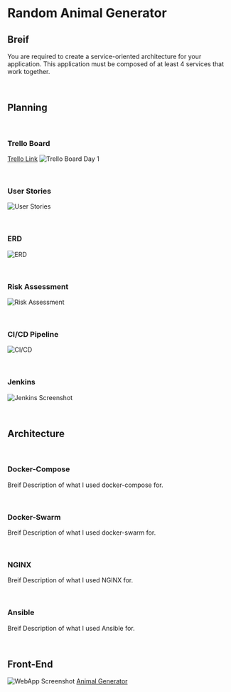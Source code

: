 # Random Animal Generator

## Breif

You are required to create a service-oriented architecture for your application. This application must be composed of at least 4 services that work together.

<br>

## Planning

<br>

### Trello Board

[Trello Link](https://trello.com/b/WSZJLkvZ/animal-generator)
![Trello Board Day 1](/misc/image.jp)

<br>

### User Stories
![User Stories](Imagehere)

<br>

### ERD
![ERD](imagehere)

<br>

### Risk Assessment
![Risk Assessment](Imagehere)

<br>

### CI/CD Pipeline
![CI/CD](imagehere)

<br>

### Jenkins
![Jenkins Screenshot](imagehere)

<br>

## Architecture

<br>

### Docker-Compose
Breif Description of what I used docker-compose for.

<br>

### Docker-Swarm
Breif Description of what I used docker-swarm for.

<br>

### NGINX
Breif Description of what I used NGINX for.

<br>

### Ansible
Breif Description of what I used Ansible for.

<br>

## Front-End
![WebApp Screenshot](imagehere)
[Animal Generator](https://trello.com/b/WSZJLkvZ/animal-generator)